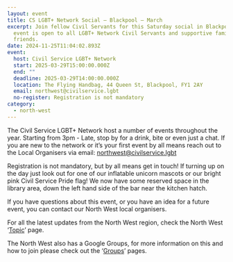 ```yaml
---
layout: event
title: CS LGBT+ Network Social – Blackpool – March
excerpt: Join fellow Civil Servants for this Saturday social in Blackpool. This
  event is open to all LGBT+ Network Civil Servants and supportive family and
  friends.
date: 2024-11-25T11:04:02.893Z
event:
  host: Civil Service LGBT+ Network
  start: 2025-03-29T15:00:00.000Z
  end: ""
  deadline: 2025-03-29T14:00:00.000Z
  location: The Flying Handbag, 44 Queen St, Blackpool, FY1 2AY
  email: northwest@civilservice.lgbt
  no-register: Registration is not mandatory
category:
  - north-west
---
```

The Civil Service LGBT+ Network host a number of events throughout the year. Starting from 3pm - Late, stop by for a drink, bite or even just a chat. If you are new to the network or it’s your first event by all means reach out to the Local Organisers via email: [northwest@civilservice.lgbt](mailto:northwest@civilservice.lgbt)

Registration is not mandatory, but by all means get in touch! If turning up on the day just look out for one of our inflatable unicorn mascots or our bright pink Civil Service Pride flag! We now have some reserved space in the library area, down the left hand side of the bar near the kitchen hatch.

If you have questions about this event, or you have an idea for a future event, you can contact our North West local organisers.

For all the latest updates from the North West region, check the North West ‘[Topic](https://eur03.safelinks.protection.outlook.com/?url=https%3A%2F%2Fwww.civilservice.lgbt%2Ftopic%2Fnorth-west&data=05%7C02%7Cross.starkie%40hmrc.gov.uk%7C99caaed5433d4985875808dd0d3da98f%7Cac52f73cfd1a4a9a8e7a4a248f3139e1%7C0%7C0%7C638681280685652733%7CUnknown%7CTWFpbGZsb3d8eyJFbXB0eU1hcGkiOnRydWUsIlYiOiIwLjAuMDAwMCIsIlAiOiJXaW4zMiIsIkFOIjoiTWFpbCIsIldUIjoyfQ%3D%3D%7C0%7C%7C%7C&sdata=pYOZ3bcMwA380BDUmh83kZPkOqx1aZEm1ldpC%2BqOAmY%3D&reserved=0)’ page.

T﻿he North West also has a Google Groups, for more information on this and how to join please check out the ‘[Groups](https://eur03.safelinks.protection.outlook.com/?url=https%3A%2F%2Fwww.civilservice.lgbt%2Fgroups%2F&data=05%7C02%7Cross.starkie%40hmrc.gov.uk%7C99caaed5433d4985875808dd0d3da98f%7Cac52f73cfd1a4a9a8e7a4a248f3139e1%7C0%7C0%7C638681280685674991%7CUnknown%7CTWFpbGZsb3d8eyJFbXB0eU1hcGkiOnRydWUsIlYiOiIwLjAuMDAwMCIsIlAiOiJXaW4zMiIsIkFOIjoiTWFpbCIsIldUIjoyfQ%3D%3D%7C0%7C%7C%7C&sdata=8z%2B3VbYNIcl8dYkzSPMAErvfK2dHm27DivTClkIi7gk%3D&reserved=0)’ pages.